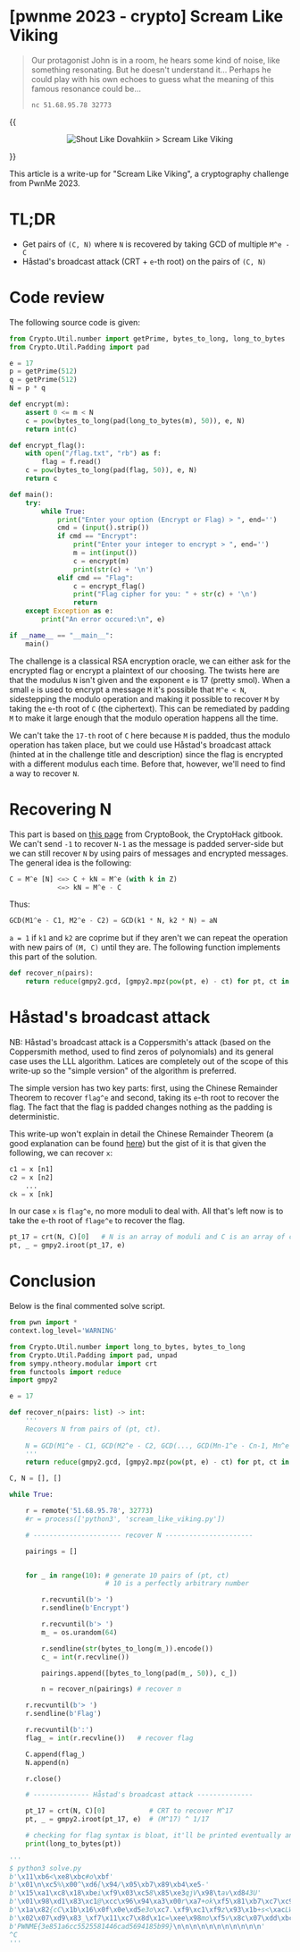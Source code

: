 # [pwnme 2023 - crypto] Scream Like Viking

> Our protagonist John is in a room, he hears some kind of noise, like something resonating.
> But he doesn't understand it...
> Perhaps he could play with his own echoes to guess what the meaning of this famous resonance could be...
> 
> `nc 51.68.95.78 32773`

{{<p align="center"><img src="https://media.tenor.com/O8zaeaYI8NkAAAAd/fus-roh-dah-skyrim.gif" alt="Shout Like Dovahkiin > Scream Like Viking"></p>}}

This article is a write-up for "Scream Like Viking", a cryptography challenge from PwnMe 2023.

# TL;DR

- Get pairs of `(C, N)` where `N` is recovered by taking GCD of multiple `M^e - C`
- Håstad's broadcast attack (CRT + `e`-th root) on the pairs of `(C, N)`

# Code review

The following source code is given:

```py
from Crypto.Util.number import getPrime, bytes_to_long, long_to_bytes
from Crypto.Util.Padding import pad

e = 17
p = getPrime(512)
q = getPrime(512)
N = p * q

def encrypt(m):
    assert 0 <= m < N    
    c = pow(bytes_to_long(pad(long_to_bytes(m), 50)), e, N)
    return int(c)

def encrypt_flag():
    with open("/flag.txt", "rb") as f:
        flag = f.read()
    c = pow(bytes_to_long(pad(flag, 50)), e, N)
    return c

def main():
    try:
        while True:
            print("Enter your option (Encrypt or Flag) > ", end='')
            cmd = (input().strip())
            if cmd == "Encrypt":
                print("Enter your integer to encrypt > ", end='')
                m = int(input())
                c = encrypt(m)
                print(str(c) + '\n')
            elif cmd == "Flag":
                c = encrypt_flag()
                print("Flag cipher for you: " + str(c) + '\n')
                return
    except Exception as e:
        print("An error occured:\n", e)

if __name__ == "__main__":
    main()
```

The challenge is a classical RSA encryption oracle, we can either ask for the encrypted flag or encrypt a plaintext of our choosing. The twists here are that the modulus `N` isn't given and the exponent `e` is 17 (pretty smol). When a small `e` is used to encrypt a message `M` it's possible that `M^e < N`, sidestepping the modulo operation and making it possible to recover `M` by taking the `e`-th root of `C` (the ciphertext). This can be remediated by padding `M` to make it large enough that the modulo operation happens all the time.

We can't take the `17-th` root of `C` here because `M` is padded, thus the modulo operation has taken place, but we could use Håstad's broadcast attack (hinted at in the challenge title and description) since the flag is encrypted with a different modulus each time. Before that, however, we'll need to find a way to recover `N`.

# Recovering N

This part is based on [this page](https://cryptohack.gitbook.io/cryptobook/untitled/recovering-the-modulus) from CryptoBook, the CryptoHack gitbook. We can't send `-1` to recover `N-1` as the message is padded server-side but we can still recover `N` by using pairs of messages and encrypted messages.
The general idea is the following:

```python
C = M^e [N] <=> C + kN = M^e (with k in Z)
            <=> kN = M^e - C
```

Thus:

```python
GCD(M1^e - C1, M2^e - C2) = GCD(k1 * N, k2 * N) = aN
```

`a = 1` if `k1` and `k2` are coprime but if they aren't we can repeat the operation with new pairs of `(M, C)` until they are. The following function implements this part of the solution.

```py
def recover_n(pairs):
    return reduce(gmpy2.gcd, [gmpy2.mpz(pow(pt, e) - ct) for pt, ct in pairs])
```

# Håstad's broadcast attack

NB: Håstad's broadcast attack is a Coppersmith's attack (based on the Coppersmith method, used to find zeros of polynomials) and its general case uses the LLL algorithm. Latices are completely out of the scope of this write-up so the "simple version" of the algorithm is preferred.

The simple version has two key parts: first, using the Chinese Remainder Theorem to recover `flag^e` and second, taking its `e`-th root to recover the flag. The fact that the flag is padded changes nothing as the padding is deterministic.

This write-up won't explain in detail the Chinese Remainder Theorem (a good explanation can be found [here](https://brilliant.org/wiki/chinese-remainder-theorem/)) but the gist of it is that given the following, we can recover `x`:

```python
c1 = x [n1]
c2 = x [n2]
    ...
ck = x [nk]
```

In our case `x` is `flag^e`, no more moduli to deal with. All that's left now is to take the `e`-th root of `flage^e` to recover the flag.


```py
pt_17 = crt(N, C)[0]   # N is an array of moduli and C is an array of corresponding ciphertexts
pt, _ = gmpy2.iroot(pt_17, e)
```

# Conclusion

Below is the final commented solve script.

```py
from pwn import *
context.log_level='WARNING'

from Crypto.Util.number import long_to_bytes, bytes_to_long
from Crypto.Util.Padding import pad, unpad
from sympy.ntheory.modular import crt
from functools import reduce
import gmpy2

e = 17

def recover_n(pairs: list) -> int:
    '''
    Recovers N from pairs of (pt, ct).
    
    N = GCD(M1^e - C1, GCD(M2^e - C2, GCD(..., GCD(Mn-1^e - Cn-1, Mn^e - Cn))))
    '''
    return reduce(gmpy2.gcd, [gmpy2.mpz(pow(pt, e) - ct) for pt, ct in pairs])

C, N = [], []

while True:

    r = remote('51.68.95.78', 32773)
    #r = process(['python3', 'scream_like_viking.py'])

    # ---------------------- recover N ----------------------

    pairings = []


    for _ in range(10): # generate 10 pairs of (pt, ct)
                        # 10 is a perfectly arbitrary number

        r.recvuntil(b'> ')
        r.sendline(b'Encrypt')

        r.recvuntil(b'> ')
        m_ = os.urandom(64)

        r.sendline(str(bytes_to_long(m_)).encode())
        c_ = int(r.recvline())

        pairings.append([bytes_to_long(pad(m_, 50)), c_])

        n = recover_n(pairings) # recover n

    r.recvuntil(b'> ')
    r.sendline(b'Flag')

    r.recvuntil(b':')
    flag_ = int(r.recvline())   # recover flag

    C.append(flag_)
    N.append(n)

    r.close()

    # -------------- Håstad's broadcast attack --------------

    pt_17 = crt(N, C)[0]           # CRT to recover M^17
    pt, _ = gmpy2.iroot(pt_17, e)  # (M^17) ^ 1/17

    # checking for flag syntax is bloat, it'll be printed eventually anyway
    print(long_to_bytes(pt))

'''
$ python3 solve.py
b'\x11\xb6<\xe8\xbc#o\xbf'
b'\x01\n\xc5%\x00^\xd6[\x94/\x05\xb7\x89\xb4\xe5-'
b'\x15\xa1\xc8\x18\xbei\xf9\x03\xc58\x85\xe3qjV\x98\tav\xd843U'
b'\x01\x98\xd1\x83\xc1@\xcc\x96\x94\xa3\x00r\xa7+ok\xf5\x81\xb7\xc7\xc9}c\x148\xb5\x9d\x88A\x05m'
b'\x1a\x82{cC\x1b\x16\x0f\x0e\xd5e3o\xc7.\xf9\xc1\xf9z\x93\x1b+s<\xacLW\xbf\xbe\xf8\xa1\xfa\xb6BN\xaan\xaa'
b'\x02\x07\xd9\x83_\xf7\x11\xc7\x8d\x1c=\xee\x98mo\xf5v\x8c\x07\xdd\xbc\xab\xbf\xff\xa7\x8fG\x95\t\xb2\xec\xe2\xd7b9[\x8a%;c\x1a!\x91\xa3\x1e\t'
b'PWNME{3e851a6cc5525581446cad5694185b99}\n\n\n\n\n\n\n\n\n\n\n'
^C
'''
```
